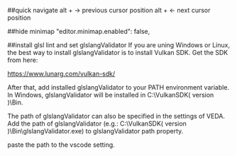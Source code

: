 ##quick navigate
alt + -> previous cursor position
alt + <- next cursor position

##hide minimap
"editor.minimap.enabled": false,


##install glsl lint and set glslangValidator
If you are uning Windows or Linux, the best way to install glslangValidator is to install Vulkan SDK.
Get the SDK from here:

https://www.lunarg.com/vulkan-sdk/

After that, add installed glslangValidator to your PATH environment variable.
In Windows, glslangValidator will be installed in C:\VulkanSDK\( version )\Bin.

The path of glslangValidator can also be specified in the settings of VEDA.
Add the path of glslangValidator (e.g.: C:\VulkanSDK( version )\Bin\glslangValidator.exe) to glslangValidator path property.

paste the path to the vscode setting.